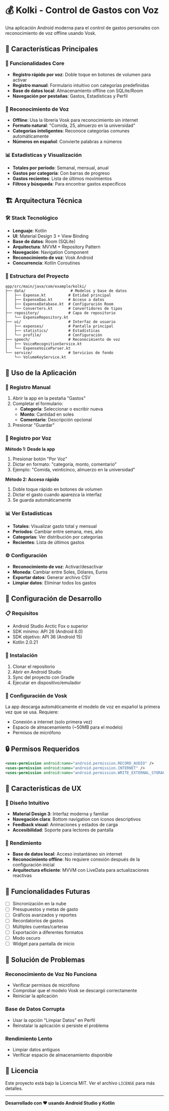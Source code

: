# 💰 Kolki - Control de Gastos con Voz

Una aplicación Android moderna para el control de gastos personales con reconocimiento de voz offline usando Vosk.

## 🚀 Características Principales

### 📱 Funcionalidades Core
- **Registro rápido por voz**: Doble toque en botones de volumen para activar
- **Registro manual**: Formulario intuitivo con categorías predefinidas
- **Base de datos local**: Almacenamiento offline con SQLite/Room
- **Navegación por pestañas**: Gastos, Estadísticas y Perfil

### 🎤 Reconocimiento de Voz
- **Offline**: Usa la librería Vosk para reconocimiento sin internet
- **Formato natural**: "Comida, 25, almuerzo en la universidad"
- **Categorías inteligentes**: Reconoce categorías comunes automáticamente
- **Números en español**: Convierte palabras a números

### 📊 Estadísticas y Visualización
- **Totales por período**: Semanal, mensual, anual
- **Gastos por categoría**: Con barras de progreso
- **Gastos recientes**: Lista de últimos movimientos
- **Filtros y búsqueda**: Para encontrar gastos específicos

## 🏗️ Arquitectura Técnica

### 🛠️ Stack Tecnológico
- **Lenguaje**: Kotlin
- **UI**: Material Design 3 + View Binding
- **Base de datos**: Room (SQLite)
- **Arquitectura**: MVVM + Repository Pattern
- **Navegación**: Navigation Component
- **Reconocimiento de voz**: Vosk Android
- **Concurrencia**: Kotlin Coroutines

### 📁 Estructura del Proyecto
```
app/src/main/java/com/example/kolki/
├── data/                    # Modelos y base de datos
│   ├── Expense.kt          # Entidad principal
│   ├── ExpenseDao.kt       # Acceso a datos
│   ├── ExpenseDatabase.kt  # Configuración Room
│   └── Converters.kt       # Convertidores de tipos
├── repository/             # Capa de repositorio
│   └── ExpenseRepository.kt
├── ui/                     # Interfaz de usuario
│   ├── expenses/           # Pantalla principal
│   ├── statistics/         # Estadísticas
│   └── profile/            # Configuración
├── speech/                 # Reconocimiento de voz
│   ├── VoiceRecognitionService.kt
│   └── ExpenseVoiceParser.kt
└── service/                # Servicios de fondo
    └── VolumeKeyService.kt
```

## 🎯 Uso de la Aplicación

### 📝 Registro Manual
1. Abrir la app en la pestaña "Gastos"
2. Completar el formulario:
   - **Categoría**: Seleccionar o escribir nueva
   - **Monto**: Cantidad en soles
   - **Comentario**: Descripción opcional
3. Presionar "Guardar"

### 🎤 Registro por Voz
**Método 1: Desde la app**
1. Presionar botón "Por Voz"
2. Dictar en formato: "categoría, monto, comentario"
3. Ejemplo: "Comida, veinticinco, almuerzo en la universidad"

**Método 2: Acceso rápido**
1. Doble toque rápido en botones de volumen
2. Dictar el gasto cuando aparezca la interfaz
3. Se guarda automáticamente

### 📊 Ver Estadísticas
- **Totales**: Visualizar gasto total y mensual
- **Períodos**: Cambiar entre semana, mes, año
- **Categorías**: Ver distribución por categorías
- **Recientes**: Lista de últimos gastos

### ⚙️ Configuración
- **Reconocimiento de voz**: Activar/desactivar
- **Moneda**: Cambiar entre Soles, Dólares, Euros
- **Exportar datos**: Generar archivo CSV
- **Limpiar datos**: Eliminar todos los gastos

## 🔧 Configuración de Desarrollo

### 📋 Requisitos
- Android Studio Arctic Fox o superior
- SDK mínimo: API 26 (Android 8.0)
- SDK objetivo: API 36 (Android 15)
- Kotlin 2.0.21

### 🚀 Instalación
1. Clonar el repositorio
2. Abrir en Android Studio
3. Sync del proyecto con Gradle
4. Ejecutar en dispositivo/emulador

### 🎤 Configuración de Vosk
La app descarga automáticamente el modelo de voz en español la primera vez que se usa. Requiere:
- Conexión a internet (solo primera vez)
- Espacio de almacenamiento (~50MB para el modelo)
- Permisos de micrófono

## 🔒 Permisos Requeridos

```xml
<uses-permission android:name="android.permission.RECORD_AUDIO" />
<uses-permission android:name="android.permission.INTERNET" />
<uses-permission android:name="android.permission.WRITE_EXTERNAL_STORAGE" />
```

## 🎨 Características de UX

### 🎯 Diseño Intuitivo
- **Material Design 3**: Interfaz moderna y familiar
- **Navegación clara**: Bottom navigation con iconos descriptivos
- **Feedback visual**: Animaciones y estados de carga
- **Accesibilidad**: Soporte para lectores de pantalla

### 🚀 Rendimiento
- **Base de datos local**: Acceso instantáneo sin internet
- **Reconocimiento offline**: No requiere conexión después de la configuración inicial
- **Arquitectura eficiente**: MVVM con LiveData para actualizaciones reactivas

## 🔮 Funcionalidades Futuras

- [ ] Sincronización en la nube
- [ ] Presupuestos y metas de gasto
- [ ] Gráficos avanzados y reportes
- [ ] Recordatorios de gastos
- [ ] Múltiples cuentas/carteras
- [ ] Exportación a diferentes formatos
- [ ] Modo oscuro
- [ ] Widget para pantalla de inicio

## 🐛 Solución de Problemas

### Reconocimiento de Voz No Funciona
- Verificar permisos de micrófono
- Comprobar que el modelo Vosk se descargó correctamente
- Reiniciar la aplicación

### Base de Datos Corrupta
- Usar la opción "Limpiar Datos" en Perfil
- Reinstalar la aplicación si persiste el problema

### Rendimiento Lento
- Limpiar datos antiguos
- Verificar espacio de almacenamiento disponible

## 📄 Licencia

Este proyecto está bajo la Licencia MIT. Ver el archivo `LICENSE` para más detalles.

---

**Desarrollado con ❤️ usando Android Studio y Kotlin**
